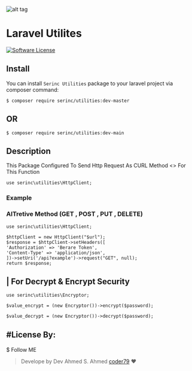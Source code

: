 ![alt tag](https://blogvaronis2.wpengine.com/wp-content/uploads/2019/12/pgp-encryption-hero.png "Encryptor")

Laravel Utilites
=======================
[![Software License](https://img.shields.io/badge/license-MIT-brightgreen.svg?style=flat-square)](LICENSE.md)

 
## Install

You can install `Serinc Utilities` package to your laravel project via composer command:
```
$ composer require serinc/utilities:dev-master
```

## OR
```
$ composer require serinc/utilities:dev-main
````

## Description

This Package Configured To Send Http Request As CURL Method <> For This Function 

``````
use serinc\utilities\HttpClient;

``````

### Example
### AlTretive  Method (GET , POST , PUT , DELETE)

`````
use serinc\utilities\HttpClient;

$httpClient = new HttpClient("$url");
$response = $httpClient->setHeaders([
'Authorization' => 'Berare Token',
'Content-Type' => 'application/json',
])->setUri('/api?example')->request("GET", null);
return $response;
``````
## | For Decrypt & Encrypt Security 

`````
use serinc\utilities\Encryptor;

$value_encrypt = (new Encryptor())->encrypt($password);

$value_decrypt = (new Encryptor())->decrypt($password);

`````

#License By:
-----------------------------------------------------

####
$ Follow ME
>Develope by Dev Ahmed S. Ahmed [coder79](https://twitter.com/yahongie) ❤


